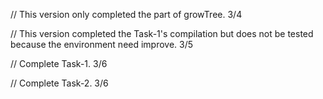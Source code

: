 // This version only completed the part of growTree. 3/4

// This version completed the Task-1's compilation but does not be tested because the environment need improve. 3/5

// Complete Task-1. 3/6

// Complete Task-2. 3/6
